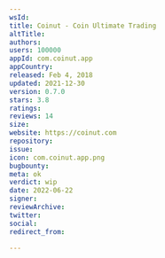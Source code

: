 ```yaml
---
wsId: 
title: Coinut - Coin Ultimate Trading
altTitle: 
authors: 
users: 100000
appId: com.coinut.app
appCountry: 
released: Feb 4, 2018
updated: 2021-12-30
version: 0.7.0
stars: 3.8
ratings: 
reviews: 14
size: 
website: https://coinut.com
repository: 
issue: 
icon: com.coinut.app.png
bugbounty: 
meta: ok
verdict: wip
date: 2022-06-22
signer: 
reviewArchive: 
twitter: 
social: 
redirect_from: 

---
```


